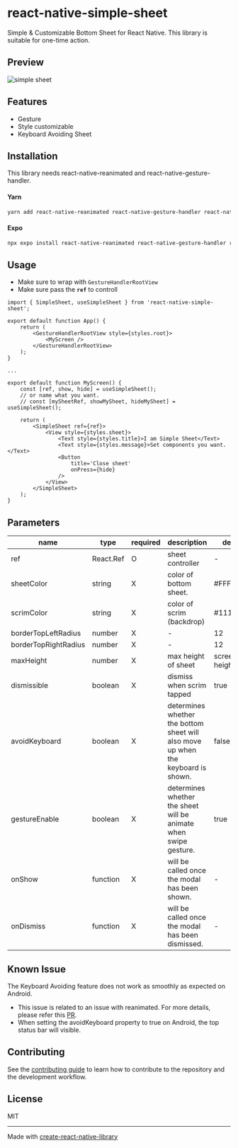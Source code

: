 # react-native-simple-sheet

Simple & Customizable Bottom Sheet for React Native.
This library is suitable for one-time action.

## Preview
![simple sheet](https://github.com/galaxykhh/react-native-simple-sheet/assets/79380337/63289096-b0b5-4de5-a738-902f8c751f6e)


## Features
* Gesture
* Style customizable
* Keyboard Avoiding Sheet

## Installation

This library needs react-native-reanimated and react-native-gesture-handler.

#### Yarn
```sh
yarn add react-native-reanimated react-native-gesture-handler react-native-simple-sheet
```

#### Expo
```sh
npx expo install react-native-reanimated react-native-gesture-handler react-native-simple-sheet
```

## Usage

* Make sure to wrap with <code>GestureHandlerRootView</code>
* Make sure pass the <code>**ref**</code> to controll
```tsx
import { SimpleSheet, useSimpleSheet } from 'react-native-simple-sheet';

export default function App() {
    return (
        <GestureHandlerRootView style={styles.root}>
            <MyScreen />
        </GestureHandlerRootView>
    );
}

...

export default function MyScreen() {
    const [ref, show, hide] = useSimpleSheet();
    // or name what you want.
    // const [mySheetRef, showMySheet, hideMySheet] = useSimpleSheet();

    return (
        <SimpleSheet ref={ref}>
            <View style={styles.sheet}>
                <Text style={styles.title}>I am Simple Sheet</Text>
                <Text style={styles.message}>Set components you want.</Text>
                <Button
                    title='Close sheet'
                    onPress={hide}
                />
            </View>
        </SimpleSheet>
    );
}
```
## Parameters
| name            	            | type    	| required 	| description               	| default   	                |
|---------------------------	|---------	|----------	|---------------------------	|---------------------------	|
| ref 	                        | React.Ref | O    	| sheet controller    	        | -   	                        |
| sheetColor 	                | string  	| X    	| color of bottom sheet.    	| #FFFFFF   	                |
| scrimColor      	            | string  	| X    	| color of scrim (backdrop) 	| #11111188 	                |
| borderTopLeftRadius     	    | number  	| X    	| -           	                | 12   	                        |
| borderTopRightRadius     	    | number 	| X    	| -      	                    | 12      	                    |
| maxHeight     	            | number 	| X    	| max height of sheet      	    | screen height * 0.8      	    |
| dismissible     	            | boolean 	| X    	| dismiss when scrim tapped     | true      	                |
| avoidKeyboard     	        | boolean 	| X    	| determines whether the bottom sheet will also move up when the keyboard is shown. | false      	                |
| gestureEnable     	        | boolean 	| X    	| determines whether the sheet will be animate when swipe gesture.                             | true      	                    |
| onShow     	| function 	| X    	| will be called once the modal has been shown.                             | -      	                    |
| onDismiss     	| function 	| X    	| will be called once the modal has been dismissed.                             | -      	                    |


## Known Issue
The Keyboard Avoiding feature does not work as smoothly as expected on Android.
* This issue is related to an issue with reanimated. For more details, please refer this [PR](https://github.com/software-mansion/react-native-reanimated/issues/5754).
* When setting the avoidKeyboard property to true on Android, the top status bar will visible.

## Contributing

See the [contributing guide](CONTRIBUTING.md) to learn how to contribute to the repository and the development workflow.

## License

MIT

---

Made with [create-react-native-library](https://github.com/callstack/react-native-builder-bob)
